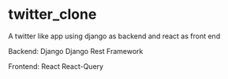 # twitter_clone
A twitter like app using django as backend and react as front end

Backend:
Django
Django Rest Framework

Frontend:
React
React-Query
